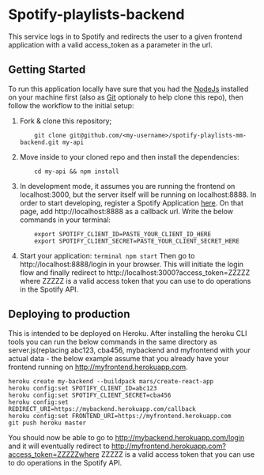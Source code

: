 # Spotify-playlists-backend

This service logs in to Spotify and redirects the user to a given frontend application with a valid access_token as a parameter in the url.

## Getting Started

To run this application locally have sure that you had the [NodeJs](https://nodejs.org) installed on your machine first (also as [Git](https://git-scm.com/downloads) optionaly to help clone this repo), then follow the workflow to the initial setup:

1. Fork & clone this repository;

   ```terminal
       git clone git@github.com/<my-username>/spotify-playlists-mm-backend.git my-api
   ```

2. Move inside to your cloned repo and then install the dependencies:

   ```terminal
       cd my-api && npm install
   ```

3. In development mode, it assumes you are running the frontend on localhost:3000, but the server itself will be running on localhost:8888. In order to start developing, register a Spotify Application [here](https://developer.spotify.com/my-applications). On that page, add http://localhost:8888 as a callback url. Write the below commands in your terminal:

   ```terminal
       export SPOTIFY_CLIENT_ID=PASTE_YOUR_CLIENT_ID_HERE
       export SPOTIFY_CLIENT_SECRET=PASTE_YOUR_CLIENT_SECRET_HERE
   ```

4. Start your application:
   `terminal npm start`
   Then go to http://localhost:8888/login in your browser. This will initiate the login flow and finally redirect to http://localhost:3000?access_token=ZZZZZ where ZZZZZ is a valid access token that you can use to do operations in the Spotify API.

## Deploying to production

This is intended to be deployed on Heroku. After installing the heroku CLI tools you can run the below commands in the same directory as server.js(replacing abc123, cba456, mybackend and myfrontend with your actual data - the below example assume that you already have your frontend running on http://myfrontend.herokuapp.com.

```terminal
heroku create my-backend --buildpack mars/create-react-app
heroku config:set SPOTIFY_CLIENT_ID=abc123
heroku config:set SPOTIFY_CLIENT_SECRET=cba456
heroku config:set REDIRECT_URI=https://mybackend.herokuapp.com/callback
heroku config:set FRONTEND_URI=https://myfrontend.herokuapp.com
git push heroku master
```

You should now be able to go to http://mybackend.herokuapp.com/login and it will eventually redirect to http://myfrontend.herokuapp.com?access_token=ZZZZZwhere ZZZZZ is a valid access token that you can use to do operations in the Spotify API.
